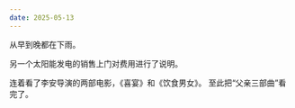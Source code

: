 ```yaml
---
date: 2025-05-13
---
```

从早到晚都在下雨。

另一个太阳能发电的销售上门对费用进行了说明。

连着看了李安导演的两部电影，《喜宴》和《饮食男女》。
至此把“父亲三部曲”看完了。

